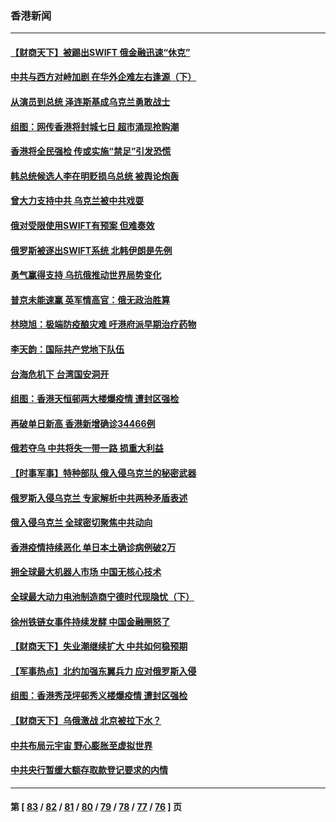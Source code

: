 ### 香港新闻
---
#### [【财商天下】被踢出SWIFT 俄金融迅速“休克”](../../pages/ncid1349362/n13614217.md) 
#### [中共与西方对峙加剧 在华外企难左右逢源（下）](../../pages/ncid1349362/n13614588.md) 
#### [从演员到总统 泽连斯基成乌克兰勇敢战士](../../pages/ncid1349362/n13614082.md) 
#### [组图：网传香港将封城七日 超市涌现抢购潮](../../pages/ncid1349362/n13613697.md) 
#### [香港将全民强检 传或实施“禁足”引发恐慌](../../pages/ncid1349362/n13613456.md) 
#### [韩总统候选人李在明贬损乌总统 被舆论炮轰](../../pages/ncid1349362/n13612708.md) 
#### [曾大力支持中共 乌克兰被中共戏耍](../../pages/ncid1349362/n13612650.md) 
#### [俄对受限使用SWIFT有预案 但难奏效](../../pages/ncid1349362/n13612499.md) 
#### [俄罗斯被逐出SWIFT系统 北韩伊朗是先例](../../pages/ncid1349362/n13612424.md) 
#### [勇气赢得支持 乌抗俄推动世界局势变化](../../pages/ncid1349362/n13612307.md) 
#### [普京未能速赢 英军情高官：俄无政治胜算](../../pages/ncid1349362/n13612266.md) 
#### [林晓旭：极端防疫酿灾难 吁港府派早期治疗药物](../../pages/ncid1349362/n13611364.md) 
#### [李天韵：国际共产党地下队伍](../../pages/ncid1349362/n13611808.md) 
#### [台海危机下 台湾国安洞开](../../pages/ncid1349362/n13611651.md) 
#### [组图：香港天恒邨两大楼爆疫情 遭封区强检](../../pages/ncid1349362/n13610796.md) 
#### [再破单日新高 香港新增确诊34466例](../../pages/ncid1349362/n13610831.md) 
#### [俄若夺乌 中共将失一带一路 损重大利益](../../pages/ncid1349362/n13608949.md) 
#### [【时事军事】特种部队 俄入侵乌克兰的秘密武器](../../pages/ncid1349362/n13607632.md) 
#### [俄罗斯入侵乌克兰 专家解析中共两种矛盾表述](../../pages/ncid1349362/n13607472.md) 
#### [俄入侵乌克兰 全球密切聚焦中共动向](../../pages/ncid1349362/n13608835.md) 
#### [香港疫情持续恶化 单日本土确诊病例破2万](../../pages/ncid1349362/n13608781.md) 
#### [拥全球最大机器人市场 中国无核心技术](../../pages/ncid1349362/n13608785.md) 
#### [全球最大动力电池制造商宁德时代现隐忧（下）](../../pages/ncid1349362/n13608727.md) 
#### [徐州铁链女事件持续发酵 中国金融圈怒了](../../pages/ncid1349362/n13608596.md) 
#### [【财商天下】失业潮继续扩大 中共如何稳预期](../../pages/ncid1349362/n13607594.md) 
#### [【军事热点】北约加强东翼兵力 应对俄罗斯入侵](../../pages/ncid1349362/n13606496.md) 
#### [组图：香港秀茂坪邨秀义楼爆疫情 遭封区强检](../../pages/ncid1349362/n13606625.md) 
#### [【财商天下】乌俄激战 北京被拉下水？](../../pages/ncid1349362/n13605539.md) 
#### [中共布局元宇宙 野心膨胀至虚拟世界](../../pages/ncid1349362/n13605494.md) 
#### [中共央行暂缓大额存取款登记要求的内情](../../pages/ncid1349362/n13605427.md) 

---
#### 第 [ [83](./83.md) / [82](./82.md) / [81](./81.md) / [80](./80.md) / [79](./79.md) / [78](./78.md) / [77](./77.md) / [76](./76.md) ] 页
